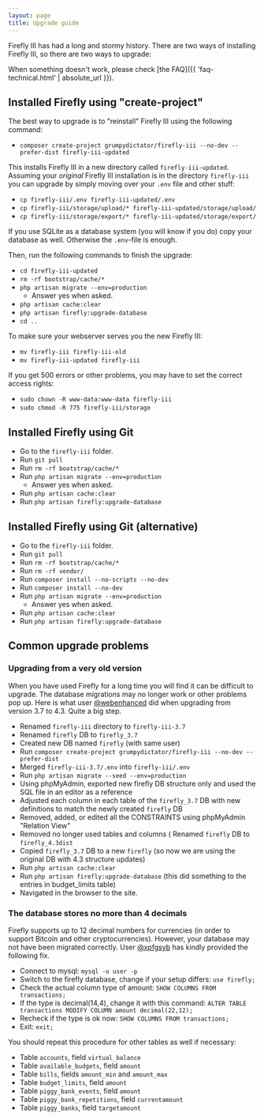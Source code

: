 ```yaml
---
layout: page
title: Upgrade guide
---
```


Firefly III has had a long and stormy history. There are two ways of installing Firefly III, so there are two ways to upgrade:

When something doesn't work, please check [the FAQ]({{ 'faq-technical.html' | absolute_url }}).

## Installed Firefly using "create-project"

The best way to upgrade is to "reinstall" Firefly III using the following command:

* `composer create-project grumpydictator/firefly-iii --no-dev --prefer-dist firefly-iii-updated`

This installs Firefly III in a new directory called `firefly-iii-updated`. Assuming your _original_ Firefly III installation is in the directory `firefly-iii` you can upgrade by simply moving over your `.env` file and other stuff:

* `cp firefly-iii/.env firefly-iii-updated/.env`
* `cp firefly-iii/storage/upload/* firefly-iii-updated/storage/upload/`
* `cp firefly-iii/storage/export/* firefly-iii-updated/storage/export/`

If you use SQLite as a database system (you will know if you do) copy your database as well. Otherwise the `.env`-file is enough.

Then, run the following commands to finish the upgrade:

* `cd firefly-iii-updated`
* `rm -rf bootstrap/cache/*`
* `php artisan migrate --env=production`
  * Answer yes when asked.
* `php artisan cache:clear`
* `php artisan firefly:upgrade-database`
* `cd ..`

To make sure your webserver serves you the new Firefly III:

* `mv firefly-iii firefly-iii-old`
* `mv firefly-iii-updated firefly-iii`

If you get 500 errors or other problems, you may have to set the correct access rights:

* `sudo chown -R www-data:www-data firefly-iii`
* `sudo chmod -R 775 firefly-iii/storage`

## Installed Firefly using Git

* Go to the `firefly-iii` folder.
* Run `git pull`
* Run `rm -rf bootstrap/cache/*`
* Run `php artisan migrate --env=production`
  * Answer yes when asked.
* Run `php artisan cache:clear`
* Run `php artisan firefly:upgrade-database`

## Installed Firefly using Git (alternative)

* Go to the `firefly-iii` folder.
* Run `git pull`
* Run `rm -rf bootstrap/cache/*`
* Run `rm -rf vendor/`
* Run `composer install --no-scripts --no-dev`
* Run `composer install --no-dev`
* Run `php artisan migrate --env=production`
  * Answer yes when asked.
* Run `php artisan cache:clear`
* Run `php artisan firefly:upgrade-database`


## Common upgrade problems

### Upgrading from a very old version

When you have used Firefly for a long time you will find it can be difficult to upgrade. The database migrations may no longer work or other problems pop up. Here is what user [@webenhanced](https://github.com/webenhanced) did when upgrading from version 3.7 to 4.3. Quite a big step.

* Renamed `firefly-iii` directory to `firefly-iii-3.7`
* Renamed `firefly` DB to `firefly_3.7`
* Created new DB named `firefly` (with same user)
* Run `composer create-project grumpydictator/firefly-iii --no-dev --prefer-dist`
* Merged `firefly-iii-3.7/.env` into `firefly-iii/.env`
* Run `php artisan migrate --seed --env=production`
* Using phpMyAdmin, exported new firefly DB structure only and used the SQL file in an editor as a reference
* Adjusted each column in each table of the `firefly_3.7` DB with new definitions to match the newly created `firefly` DB
* Removed, added, or edited all the CONSTRAINTS using phpMyAdmin "Relation View"
* Removed no longer used tables and columns
( Renamed `firefly` DB to `firefly_4.3dist`
* Copied `firefly_3.7` DB to a new `firefly` (so now we are using the original DB with 4.3 structure updates)
* Run `php artisan cache:clear`
* Run `php artisan firefly:upgrade-database` (this did something to the entries in budget_limits table)
* Navigated in the browser to the site.

### The database stores no more than 4 decimals

Firefly supports up to 12 decimal numbers for currencies (in order to support Bitcoin and other cryptocurrencies). However, your database may not have been migrated correctly. User [@xpfgsyb](https://github.com/xpfgsyb) has kindly provided the following fix.

* Connect to mysql: `mysql -u user -p`
* Switch to the firefly database, change if your setup differs: `use firefly;`
* Check the actual column type of amount: `SHOW COLUMNS FROM transactions;`
* If the type is decimal(14,4), change it with this command: `ALTER TABLE transactions MODIFY COLUMN amount decimal(22,12);`
* Recheck if the type is ok now: `SHOW COLUMNS FROM transactions;`
* Exit: `exit;`

You should repeat this procedure for other tables as well if necessary:

* Table `accounts`, field `virtual_balance`
* Table `available_budgets`, field `amount`
* Table `bills`, fields `amount_min` and `amount_max`
* Table `budget_limits`, field `amount`
* Table `piggy_bank_events`, field `amount`
* Table `piggy_bank_repetitions`, field `currentamount`
* Table `piggy_banks`, field `targetamount`